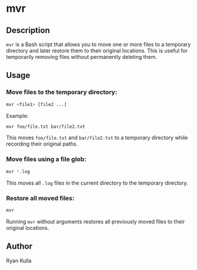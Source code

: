 # mvr

## Description
`mvr` is a Bash script that allows you to move one or more files to a temporary directory and later restore them to their original locations. This is useful for temporarily removing files without permanently deleting them.

## Usage

### Move files to the temporary directory:
```bash
mvr <file1> [file2 ...]
```
Example:
```bash
mvr foo/file.txt bar/file2.txt
```
This moves `foo/file.txt` and `bar/file2.txt` to a temporary directory while recording their original paths.

### Move files using a file glob:
```bash
mvr *.log
```
This moves all `.log` files in the current directory to the temporary directory.

### Restore all moved files:
```bash
mvr
```
Running `mvr` without arguments restores all previously moved files to their original locations.

## Author
Ryan Kulla

